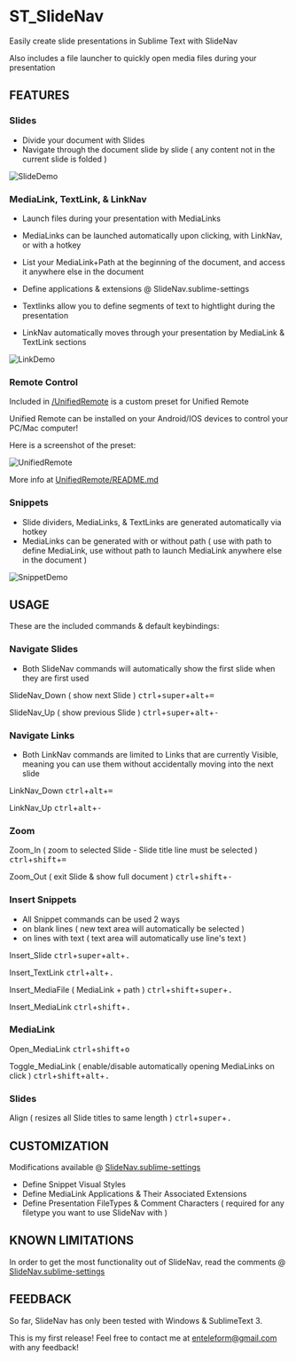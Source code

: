 
# ST_SlideNav

Easily create slide presentations in Sublime Text with SlideNav

Also includes a file launcher to quickly open media files during your presentation

## FEATURES

### Slides

* Divide your document with Slides
* Navigate through the document slide by slide ( any content not in the current slide is folded )

![SlideDemo](http://i.imgur.com/q02FrPm.gif?1)

### MediaLink, TextLink, & LinkNav

* Launch files during your presentation with MediaLinks
* MediaLinks can be launched automatically upon clicking, with LinkNav, or with a hotkey
* List your MediaLink+Path at the beginning of the document, and access it anywhere else in the document
* Define applications & extensions @ SlideNav.sublime-settings

* Textlinks allow you to define segments of text to hightlight during the presentation
* LinkNav automatically moves through your presentation by MediaLink & TextLink sections

![LinkDemo](http://i.imgur.com/0UxRYbf.gif?1)

### Remote Control

Included in [/UnifiedRemote](https://github.com/Enteleform/ST_SlideNav/tree/master/UnifiedRemote) is a custom preset for Unified Remote

Unified Remote can be installed on your Android/IOS devices to control your PC/Mac computer!

Here is a screenshot of the preset:

![UnifiedRemote](http://i.imgur.com/WYe2Cf6.png?1)

More info at [UnifiedRemote/README.md](https://github.com/Enteleform/ST_SlideNav/blob/master/UnifiedRemote/README.md)

### Snippets

* Slide dividers, MediaLinks, & TextLinks are generated automatically via hotkey
* MediaLinks can be generated with or without path ( use with path to define MediaLink, use without path to launch MediaLink anywhere else in the document )

![SnippetDemo](http://i.imgur.com/RUvj93C.gif?1)

## USAGE

These are the included commands & default keybindings:

### Navigate Slides

* Both SlideNav commands will automatically show the first slide when they are first used

SlideNav_Down ( show next Slide )
<kbd>ctrl</kbd>+<kbd>super</kbd>+<kbd>alt</kbd>+<kbd>=</kbd>

SlideNav_Up ( show previous Slide )
<kbd>ctrl</kbd>+<kbd>super</kbd>+<kbd>alt</kbd>+<kbd>-</kbd>

### Navigate Links

* Both LinkNav commands are limited to Links that are currently Visible, meaning you can use them without accidentally moving into the next slide

LinkNav_Down
<kbd>ctrl</kbd>+<kbd>alt</kbd>+<kbd>=</kbd>

LinkNav_Up
<kbd>ctrl</kbd>+<kbd>alt</kbd>+<kbd>-</kbd>

### Zoom

Zoom_In  ( zoom to selected Slide - Slide title line must be selected )
<kbd>ctrl</kbd>+<kbd>shift</kbd>+<kbd>=</kbd>

Zoom_Out ( exit Slide & show full document )
<kbd>ctrl</kbd>+<kbd>shift</kbd>+<kbd>-</kbd>

### Insert Snippets

* All Snippet commands can be used 2 ways
 * on blank lines ( new text area will automatically be selected )
 * on lines with text ( text area will automatically use line's text )

Insert_Slide
<kbd>ctrl</kbd>+<kbd>super</kbd>+<kbd>alt</kbd>+<kbd>.</kbd>

Insert_TextLink
<kbd>ctrl</kbd>+<kbd>alt</kbd>+<kbd>.</kbd>

Insert_MediaFile ( MediaLink + path )
<kbd>ctrl</kbd>+<kbd>shift</kbd>+<kbd>super</kbd>+<kbd>.</kbd>

Insert_MediaLink
<kbd>ctrl</kbd>+<kbd>shift</kbd>+<kbd>.</kbd>

### MediaLink

Open_MediaLink
<kbd>ctrl</kbd>+<kbd>shift</kbd>+<kbd>o</kbd>

Toggle_MediaLink ( enable/disable automatically opening MediaLinks on click )
<kbd>ctrl</kbd>+<kbd>shift</kbd>+<kbd>alt</kbd>+<kbd>.</kbd>

### Slides

Align ( resizes all Slide titles to same length )
<kbd>ctrl</kbd>+<kbd>super</kbd>+<kbd>.</kbd>

## CUSTOMIZATION

Modifications available @ [SlideNav.sublime-settings](https://github.com/Enteleform/ST_SlideNav/blob/master/SlideNav.sublime-settings)

* Define Snippet Visual Styles
* Define MediaLink Applications & Their Associated Extensions
* Define Presentation FileTypes & Comment Characters ( required for any filetype you want to use SlideNav with )

## KNOWN LIMITATIONS

In order to get the most functionality out of SlideNav, read the comments @ [SlideNav.sublime-settings](https://github.com/Enteleform/ST_SlideNav/blob/master/SlideNav.sublime-settings)

## FEEDBACK

So far, SlideNav has only been tested with Windows & SublimeText 3.

This is my first release! Feel free to contact me at enteleform@gmail.com with any feedback!

